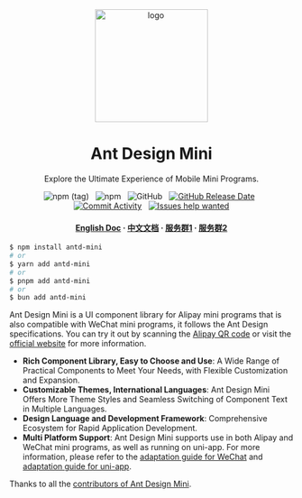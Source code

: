 <div align="center">
  <img src="https://mdn.alipayobjects.com/huamei_2jrq4g/afts/img/A*xfx9Q4kg62MAAAAAAAAAAAAADtF8AQ/original" alt="logo" width="200" height="auto" />

  <h1>
    Ant Design Mini
  </h1>
</div>

<div align="center">
  <p>
    Explore the Ultimate Experience of Mobile Mini Programs.
  </p>

  ![npm (tag)](https://img.shields.io/npm/v/antd-mini)
  &nbsp;
  ![npm](https://img.shields.io/npm/dw/antd-mini)
  &nbsp;
  ![GitHub](https://img.shields.io/github/license/ant-design/ant-design-mini)
  &nbsp;
  [![GitHub Release Date](https://img.shields.io/github/release-date/ant-design/ant-design-mini)](https://github.com/ant-design/ant-design-mini/releases) 
  &nbsp;
  [![Commit Activity](https://img.shields.io/github/commit-activity/m/ant-design/ant-design-mini/master)](https://github.com/ant-design/ant-design-mini/graphs/contributors) 
  &nbsp;
  [![Issues help wanted](https://img.shields.io/github/issues-raw/ant-design/ant-design-mini/help%20wanted?label=help%20wanted)](https://github.com/ant-design/ant-design-mini/issues?q=is%3Aissue+is%3Aopen+label%3A%22help+wanted%22)

  <h4>
    <a href="https://mini.ant.design/index-en">English Doc</a>
    <span> · </span>
    <a href="https://mini.ant.design/">中文文档</a>
    <span> · </span>
    <a href="https://mdn.alipayobjects.com/huamei_bsws4g/afts/img/TpsVRagXjI8AAAAAAAAAAAAADoEQAQFr/original">服务群1</a>
    <span> · </span>
    <a href="https://mdn.alipayobjects.com/huamei_bsws4g/afts/img/gtL6Qrn45EwAAAAAAAAAAAAADoEQAQFr/original">服务群2</a>
  </h4>
</div>

```bash
$ npm install antd-mini
# or
$ yarn add antd-mini
# or
$ pnpm add antd-mini
# or
$ bun add antd-mini
```

Ant Design Mini is a UI component library for Alipay mini programs that is also compatible with WeChat mini programs, it follows the Ant Design specifications. You can try it out by scanning the [Alipay QR code](https://mdn.alipayobjects.com/huamei_jlgevq/afts/img/A*2ZAZR7NQQJ4AAAAAAAAAAAAADtSSAQ/original) or visit the [official website](https://mini.ant.design/) for more information.

- **Rich Component Library, Easy to Choose and Use**: A Wide Range of Practical Components to Meet Your Needs, with Flexible Customization and Expansion.
- **Customizable Themes, International Languages**: Ant Design Mini Offers More Theme Styles and Seamless Switching of Component Text in Multiple Languages.
- **Design Language and Development Framework**: Comprehensive Ecosystem for Rapid Application Development.
- **Multi Platform Support**: Ant Design Mini supports use in both Alipay and WeChat mini programs, as well as running on uni-app. For more information, please refer to the [adaptation guide for WeChat](https://mini.ant.design/guide/using-wechat) and [adaptation guide for uni-app](https://mini.ant.design/guide/using-uni-app).

Thanks to all the [contributors of Ant Design Mini](https://github.com/ant-design/ant-design-mini/graphs/contributors).
